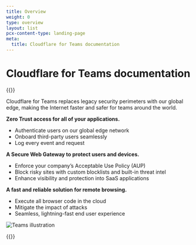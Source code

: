 ```yaml
---
title: Overview
weight: 0
type: overview
layout: list
pcx-content-type: landing-page
meta:
  title: Cloudflare for Teams documentation
---
```


# Cloudflare for Teams documentation

{{<content-column>}}

Cloudflare for Teams replaces legacy security perimeters with our global edge, making the Internet faster and safer for teams around the world.

**Zero Trust access for all of your applications.**

*   Authenticate users on our global edge network
*   Onboard third-party users seamlessly
*   Log every event and request

**A Secure Web Gateway to protect users and devices.**

*   Enforce your company’s Acceptable Use Policy (AUP)
*   Block risky sites with custom blocklists and built-in threat intel
*   Enhance visibility and protection into SaaS applications

**A fast and reliable solution for remote browsing.**

*   Execute all browser code in the cloud
*   Mitigate the impact of attacks
*   Seamless, lightning-fast end user experience

![Teams illustration](/static/documentation/teams-no-background.png)

{{</content-column>}}
